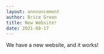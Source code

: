 ```yaml
---
layout: announcement
author: Brice Green
title: New Website!
date: 2021-08-17
---
```


We have a new website, and it works!
